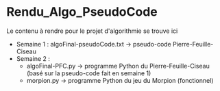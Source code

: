 # Rendu_Algo_PseudoCode
Le contenu à rendre pour le projet d'algorithmie se trouve ici

- Semaine 1 : algoFinal-pseudoCode.txt -> pseudo-code Pierre-Feuille-Ciseau
- Semaine 2 : 
    - algoFinal-PFC.py -> programme Python du Pierre-Feuille-Ciseau (basé sur la pseudo-code fait en semaine 1)
    - morpion.py -> programme Python du jeu du Morpion (fonctionnel)
    